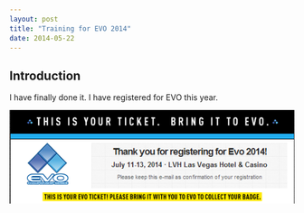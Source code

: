 ```yaml
---
layout: post
title: "Training for EVO 2014"
date: 2014-05-22
---
```


Introduction
------------

I have finally done it. I have registered for EVO this year.

![EVO 2014 Ticket](/assets/evo2014.png)
